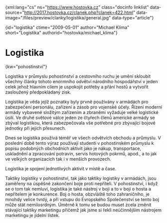 
{xml:lang="cs" ns="https://www.hostovka.cz" class="docinfo linklist" data-source="http://2017.hostovka.cz/clanek.php?clanek=422.html" data-image="/files/preview/clanky/logistika/general.jpg" data-type="article"}

{id="logistika" ctime="2009-05-01" author="Michael Klíma" short="Logistika" authorid="hostovka/michael_klima"}

# Logistika

{kw="pohostinství"}

Logistika v průmyslu pohostinství a cestovního ruchu je umění skloubit všechny články tohoto enormního odvětví národního hospodářství v jeden celek jehož hlavním cílem je uspokojit potřeby a přání hostů a vytvořit zasloužený předpokládaný zisk.

Logistika je věda jejíž poznatky byly prvně používány v armádách pro zabezpečení personálu, zařízení a zásob pro vojenské účely. Řízení moderní armády vybavené složitým zařízením a zbraněmi vyžaduje velké logistické úsilí. Ve druhé světové válce jeden ze čtyřech členů americké armády se zbýval logistikou, která zabezpečovala vše potřebné pro zbývající bojové jednotky při jejich přesunech.

Dnes se logistika používá téměř ve všech odvětvích obchodu a průmyslu. V poslední době tento výraz používají studenti v pohostinském průmyslu k popisu podobných obchodních aktivit jako je nákup, transportace, uskladnění a zpracování potravin, servis hotových pokrmů, apod., a to jak ve velkých organizacích tak i v menších provozech.

Logistika je spojení jednotlivých aktivit v místě a čase.

Taktiky logistiky v pohostinství, tak jako taktiky logistiky v armádách, jsou zaměřeny na úspěšné zakončení boje proti nepříteli. V pohostinství, i když se o tom tak nemluví, logistika je také nástroj v boji a to v boji o hosta a nepřítelem je konkurence. Boj o hosta, obzvláště toho zahraničního, je mnohdy velice tvrdý, a při vstupu do Evropského Společenství se tento boj může stát nemilosrdným. Úměrně k tomu se budou muset zcela změnit stávající taktiky marketingu přičemž jak jsme si řekli neúčinnějším nástrojem marketingu je jídelní lístek.

